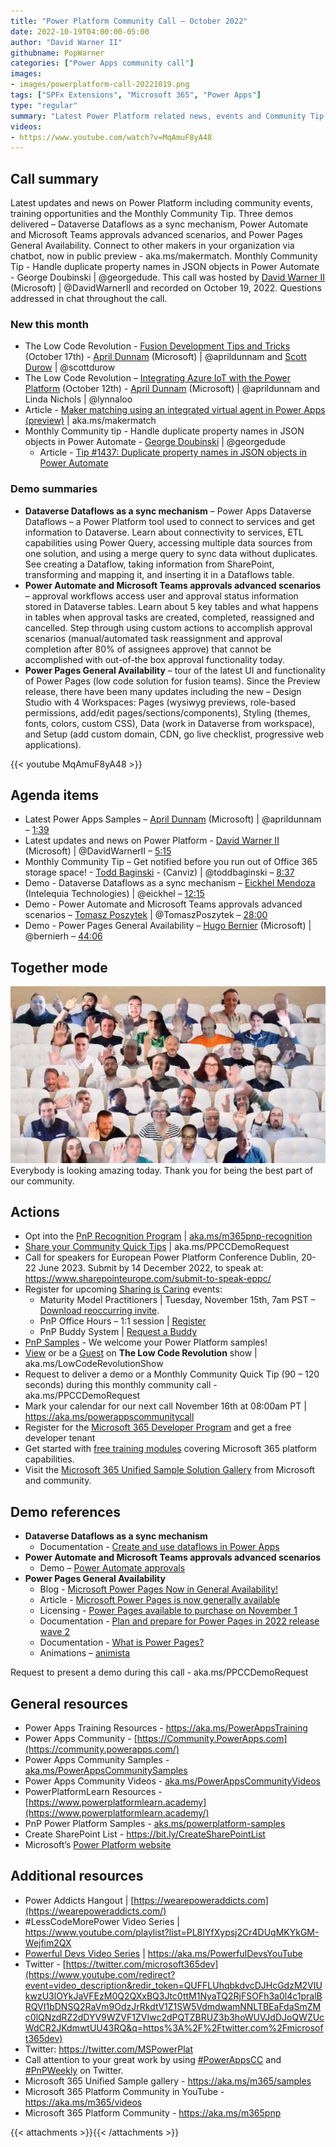```yaml
---
title: "Power Platform Community Call – October 2022"
date: 2022-10-19T04:00:00-05:00
author: "David Warner II"
githubname: PopWarner
categories: ["Power Apps community call"]
images:
- images/powerplatform-call-20221019.png
tags: ["SPFx Extensions", "Microsoft 365", "Power Apps"]
type: "regular"
summary: "Latest Power Platform related news, events and Community Tip. Demos - Dataverse Dataflows as a sync mechanism, Power Automate and Microsoft Teams approvals advanced scenarios, and Power Pages General Availability. Learn about connecting with other makers via chatbot at aka.ms/makermatch."
videos:
- https://www.youtube.com/watch?v=MqAmuF8yA48
---
```


## Call summary

Latest updates and news on Power Platform including community events, training opportunities and the Monthly Community Tip. Three demos delivered – Dataverse Dataflows as a sync mechanism, Power Automate and Microsoft Teams approvals advanced scenarios, and Power Pages General Availability. Connect to other makers in your organization via chatbot, now in public preview - aka.ms/makermatch. Monthly Community Tip - Handle duplicate property names in JSON objects in Power Automate - George Doubinski \| @georgedude. This call was hosted by [David Warner II](https://twitter.com/DavidWarnerII) (Microsoft) \| @DavidWarnerII and recorded on October 19, 2022. Questions addressed in chat throughout the call.

### New this month

* The Low Code Revolution - [Fusion Development Tips and Tricks](https://learn.microsoft.com/shows/the-low-code-revolution/fusion-development-tips-and-tricks) (October 17th) - [April Dunnam](https://twitter.com/aprildunnam) (Microsoft) \| @aprildunnam and [Scott Durow](https://twitter.com/scottdurow) \| @scottdurow
* The Low Code Revolution – [Integrating Azure IoT with the Power Platform](https://learn.microsoft.com/shows/the-low-code-revolution/integrating-azure-iot-with-the-power-platform) (October 12th) - [April Dunnam](https://twitter.com/aprildunnam) (Microsoft) \| @aprildunnam and Linda Nichols \| @lynnaloo
* Article - [Maker matching using an integrated virtual agent in Power Apps (preview)](https://learn.microsoft.com/power-apps/maker/common/maker-matching) \| aka.ms/makermatch
* Monthly Community tip - Handle duplicate property names in JSON objects in Power Automate - [George Doubinski](https://twitter.com/georgedude) \| @georgedude
    * Article - [Tip \#1437: Duplicate property names in JSON objects in Power Automate](https://crmtipoftheday.com/1437/duplicate-property-names-in-json-objects-in-power-automate/)

### Demo summaries

* **Dataverse Dataflows as a sync mechanism** – Power Apps Dataverse Dataflows – a Power Platform tool used to connect to services and get information to Dataverse. Learn about connectivity to services, ETL capabilities using Power Query, accessing multiple data sources from one solution, and using a merge query to sync data without duplicates. See creating a Dataflow, taking information from SharePoint, transforming and mapping it, and inserting it in a Dataflows table.
* **Power Automate and Microsoft Teams approvals advanced scenarios** – approval workflows access user and approval status information stored in Dataverse tables. Learn about 5 key tables and what happens in tables when approval tasks are created, completed, reassigned and cancelled. Step through using custom actions to accomplish approval scenarios (manual/automated task reassignment and approval completion after 80% of assignees approve) that cannot be accomplished with out-of-the box approval functionality today.
* **Power Pages General Availability** – tour of the latest UI and functionality of Power Pages (low code solution for fusion teams). Since the Preview release, there have been many updates including the new – Design Studio with 4 Workspaces: Pages (wysiwyg previews, role-based permissions, add/edit pages/sections/components), Styling (themes, fonts, colors, custom CSS), Data (work in Dataverse from workspace), and Setup (add custom domain, CDN, go live checklist, progressive web applications).

{{< youtube MqAmuF8yA48 >}}

## Agenda items

* Latest Power Apps Samples – [April Dunnam](https://twitter.com/aprildunnam) (Microsoft) \| @aprildunnam – [1:39](https://youtu.be/MqAmuF8yA48?t=99)
* Latest updates and news on Power Platform - [David Warner II](https://twitter.com/DavidWarnerII) (Microsoft) \| @DavidWarnerII – [5:15](https://youtu.be/MqAmuF8yA48?t=315)
* Monthly Community Tip – Get notified before you run out of Office 365 storage space! - [Todd Baginski](https://twitter.com/toddbaginski) - (Canviz) \| @toddbaginski – [8:37](https://youtu.be/MqAmuF8yA48?t=517)
* Demo - Dataverse Dataflows as a sync mechanism – [Eickhel Mendoza](https://twitter.com/eickhel) (Intelequia Technologies) \| @eickhel – [12:15](https://youtu.be/MqAmuF8yA48?t=735)
* Demo - Power Automate and Microsoft Teams approvals advanced scenarios – [Tomasz Poszytek](https://twitter.com/TomaszPoszytek) \| @TomaszPoszytek – [28:00](https://youtu.be/MqAmuF8yA48?t=1680)
* Demo - Power Pages General Availability – [Hugo Bernier](https://twitter.com/bernierh) (Microsoft) \| @bernierh – [44:06](https://youtu.be/MqAmuF8yA48?t=2646)

## Together mode

![together-20221019.png](images/together-20221019.png)
Everybody is looking amazing today. Thank you for being the best part of our community.

## Actions

* Opt into the [PnP Recognition Program](https://aka.ms/m365pnp-recognition) \| [aka.ms/m365pnp-recognition](https://aka.ms/m365pnp-recognition)
* [Share your Community Quick Tips](https://customervoice.microsoft.com/Pages/ResponsePage.aspx?id=v4j5cvGGr0GRqy180BHbR02h_1H9_XFFp4etSzu5JxFUN0JZTFNDSDRJVVJGTkxHVzcxRDJWM01RWi4u) \| aka.ms/PPCCDemoRequest
* Call for speakers for European Power Platform Conference Dublin, 20-22 June 2023. Submit by 14 December 2022, to speak at: <https://www.sharepointeurope.com/submit-to-speak-eppc/>
* Register for upcoming [Sharing is Caring](https://pnp.github.io/sharing-is-caring/) events:
    * Maturity Model Practitioners \| Tuesday, November 15th, 7am PST – [Download reoccurring invite](https://aka.ms/mm4m365/invite).
    * PnP Office Hours – 1:1 session \| [Register](https://outlook.office365.com/owa/calendar/PnPSharingisCaring@warner.digital/bookings/)
    * PnP Buddy System \| [Request a Buddy](https://forms.office.com/Pages/ResponsePage.aspx?id=KtIy2vgLW0SOgZbwvQuRaXDXyCl9DkBHq4A2OG7uLpdUMjRRUVg4NElZUUJLTEY1TVVSVDJFRFpLRS4u)
* [PnP Samples](https://aka.ms/powerplatform-samples) - We welcome your Power Platform samples!
* [View](https://aka.ms/LowCodeRevolutionShow) or be a [Guest](https://aka.ms/LowCodeRevolutionGuest) on **The Low Code Revolution** show \| aka.ms/LowCodeRevolutionShow
* Request to deliver a demo or a Monthly Community Quick Tip (90 – 120 seconds) during this monthly community call - aka.ms/PPCCDemoRequest
* Mark your calendar for our next call November 16th at 08:00am PT \| <https://aka.ms/powerappscommunitycall>
* Register for the [Microsoft 365 Developer Program](https://aka.ms/m365/devprogram) and get a free developer tenant
* Get started with [free training modules](https://aka.ms/m365/dev/learn) covering Microsoft 365 platform capabilities.
* Visit the [Microsoft 365 Unified Sample Solution Gallery](https://adoption.microsoft.com/sample-solution-gallery) from Microsoft and community.

## Demo references

* **Dataverse Dataflows as a sync mechanism**
    * Documentation - [Create and use dataflows in Power Apps](https://learn.microsoft.com/power-apps/maker/data-platform/create-and-use-dataflows)
* **Power Automate and Microsoft Teams approvals advanced scenarios**
    * Demo – [Power Automate approvals](https://www.youtube.com/playlist?list=PLaHN-sDizNyWt1_qajlDZsFOU-A68ZVe0)
* **Power Pages General Availability**
    * Blog - [Microsoft Power Pages Now in General Availability!](https://powerusers.microsoft.com/t5/Power-Apps-Community-Blog/Microsoft-Power-Pages-Now-in-General-Availability/ba-p/1814780)
    * Article - [Microsoft Power Pages is now generally available](https://powerpages.microsoft.com/blog/microsoft-power-pages-is-now-generally-available/)
    * Licensing - [Power Pages available to purchase on November 1](https://www.microsoft.com/licensing/news/power_pages_general_availability)
    * Documentation - [Plan and prepare for Power Pages in 2022 release wave 2](https://learn.microsoft.com/power-platform-release-plan/2022wave2/power-pages/)
    * Documentation - [What is Power Pages?](https://learn.microsoft.com/power-pages/introduction)
    * Animations – [animista](https://animista.net)

Request to present a demo during this call - aka.ms/PPCCDemoRequest

## General resources

* Power Apps Training Resources - <https://aka.ms/PowerAppsTraining>
* Power Apps Community -
    [https://Community.PowerApps.com](https://community.powerapps.com/)
* Power Apps Community Samples -
    [aka.ms/PowerAppsCommunitySamples](https://aka.ms/PowerAppsCommunitySamples)
* Power Apps Community Videos -
    [aka.ms/PowerAppsCommunityVideos](https://aka.ms/PowerAppsCommunityVideos)
* PowerPlatformLearn Resources -
    [https://www.powerplatformlearn.academy](https://www.powerplatformlearn.academy/)
* PnP Power Platform Samples -
    [aks.ms/powerplatform-samples](https://www.aks.ms/powerplatform-samples)
* Create SharePoint List - <https://bit.ly/CreateSharePointList>
* Microsoft’s [Power Platform website](https://powerplatform.microsoft.com/)

## Additional resources

* Power Addicts Hangout \|
    [https://wearepoweraddicts.com](https://wearepoweraddicts.com/)
* \#LessCodeMorePower Video Series \|
    <https://www.youtube.com/playlist?list=PL8IYfXypsj2Cr4DUqMKYkGM-Wejfim2QX>
* [Powerful Devs Video Series](https://aka.ms/PowerfulDevsYouTube) \|
    <https://aka.ms/PowerfulDevsYouTube>
* Twitter -
    [https://twitter.com/microsoft365dev](https://www.youtube.com/redirect?event=video_description&redir_token=QUFFLUhqbkdvcDJHcGdzM2VIUkwzU3lOYkJaVFEzM0Q2QXxBQ3Jtc0ttM1NyaTQ2RjFSOFh3a0l4c1pralBRQVI1bDNSQ2RaVm9OdzJrRkdtV1Z1SW5VdmdwamNNLTBEaFdaSmZMc0lQNzdRZ2dDYV9WZVF1ZVIwc2dPQTZBRUZ3b3hoWUVJdDJoQWZUcWdCR2JKdmwtUU43RQ&q=https%3A%2F%2Ftwitter.com%2Fmicrosoft365dev)​
* Twitter: <https://twitter.com/MSPowerPlat>
* Call attention to your great work by using
    [\#PowerAppsCC](https://twitter.com/hashtag/PowerAppsCC?src=hashtag_click)
    and [\#PnPWeekly](https://twitter.com/hashtag/PnPWeekly?src=hashtag_click)
    on Twitter.
* Microsoft 365 Unified Sample gallery - <https://aka.ms/m365/samples>
* Microsoft 365 Platform Community in YouTube - <https://aka.ms/m365/videos>
* Microsoft 365 Platform Community - <https://aka.ms/m365pnp>

{{< attachments >}}{{< /attachments >}}

